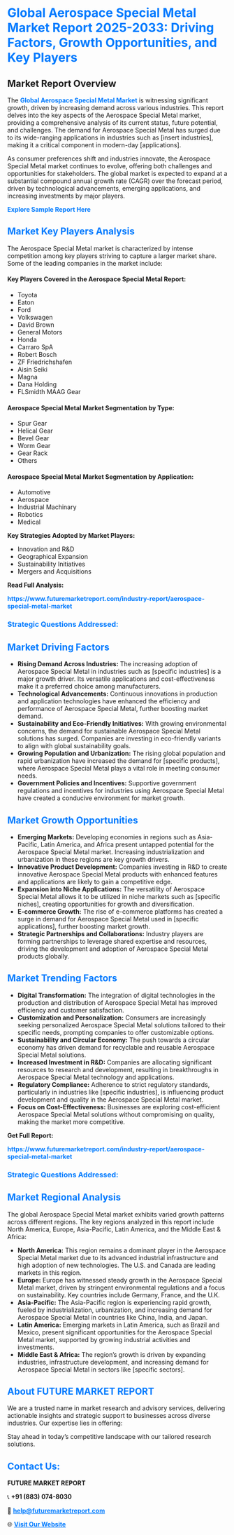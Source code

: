 <h1 style="color: #007BFF;">Global Aerospace Special Metal Market Report 2025-2033: Driving Factors, Growth Opportunities, and Key Players</h1>

<section id="overview">
<h2>Market Report Overview</h2>
<p>The <a href="https://www.futuremarketreport.com/industry-report/aerospace-special-metal-market" style="color: #007BFF; text-decoration: none;"><strong>Global Aerospace Special Metal Market</strong></a> is witnessing significant growth, driven by increasing demand across various industries. This report delves into the key aspects of the Aerospace Special Metal market, providing a comprehensive analysis of its current status, future potential, and challenges. The demand for Aerospace Special Metal has surged due to its wide-ranging applications in industries such as [insert industries], making it a critical component in modern-day [applications].</p>
<p>As consumer preferences shift and industries innovate, the Aerospace Special Metal market continues to evolve, offering both challenges and opportunities for stakeholders. The global market is expected to expand at a substantial compound annual growth rate (CAGR) over the forecast period, driven by technological advancements, emerging applications, and increasing investments by major players.</p>
</section>

<section id="overview">
<p><a href="https://www.futuremarketreport.com/request-sample/reportId=34937" style="color: #007BFF; text-decoration: none;"><strong>Explore Sample Report Here</strong></a></p>
</section>

<section id="key-players">
<h2 style="color: #007BFF;">Market Key Players Analysis</h2>
<p>The Aerospace Special Metal market is characterized by intense competition among key players striving to capture a larger market share. Some of the leading companies in the market include:</p>
<h4>Key Players Covered in the Aerospace Special Metal Report:</h4>
<ul><li>Toyota</li><li>Eaton</li><li>Ford</li><li>Volkswagen</li><li>David Brown</li><li>General Motors</li><li>Honda</li><li>Carraro SpA</li><li>Robert Bosch</li><li>ZF Friedrichshafen</li><li>Aisin Seiki</li><li>Magna</li><li>Dana Holding</li><li>FLSmidth MAAG Gear</li></ul>
<h4>Aerospace Special Metal Market Segmentation by Type:</h4>
<ul><li>Spur Gear</li><li>Helical Gear</li><li>Bevel Gear</li><li>Worm Gear</li><li>Gear Rack</li><li>Others</li></ul>

<h4>Aerospace Special Metal Market Segmentation by Application:</h4>
<ul><li>Automotive</li><li>Aerospace</li><li>Industrial Machinary</li><li>Robotics</li><li>Medical</li></ul>
<p><strong>Key Strategies Adopted by Market Players:</strong></p>
<ul>
<li>Innovation and R&D</li>
<li>Geographical Expansion</li>
<li>Sustainability Initiatives</li>
<li>Mergers and Acquisitions</li>
</ul>
</section>

<section>
<p><strong>Read Full Analysis: </strong></p><a href="https://www.futuremarketreport.com/industry-report/aerospace-special-metal-market" style="color: #007BFF; text-decoration: none;"><strong>https://www.futuremarketreport.com/industry-report/aerospace-special-metal-market</strong></a>
<h3 style="color: #007BFF;">Strategic Questions Addressed:</h3>
</section>

<section id="driving-factors">
<h2 style="color: #007BFF;">Market Driving Factors</h2>
<ul>
<li><strong>Rising Demand Across Industries:</strong> The increasing adoption of Aerospace Special Metal in industries such as [specific industries] is a major growth driver. Its versatile applications and cost-effectiveness make it a preferred choice among manufacturers.</li>
<li><strong>Technological Advancements:</strong> Continuous innovations in production and application technologies have enhanced the efficiency and performance of Aerospace Special Metal, further boosting market demand.</li>
<li><strong>Sustainability and Eco-Friendly Initiatives:</strong> With growing environmental concerns, the demand for sustainable Aerospace Special Metal solutions has surged. Companies are investing in eco-friendly variants to align with global sustainability goals.</li>
<li><strong>Growing Population and Urbanization:</strong> The rising global population and rapid urbanization have increased the demand for [specific products], where Aerospace Special Metal plays a vital role in meeting consumer needs.</li>
<li><strong>Government Policies and Incentives:</strong> Supportive government regulations and incentives for industries using Aerospace Special Metal have created a conducive environment for market growth.</li>
</ul>
</section>

<section id="growth-opportunities">
<h2 style="color: #007BFF;">Market Growth Opportunities</h2>
<ul>
<li><strong>Emerging Markets:</strong> Developing economies in regions such as Asia-Pacific, Latin America, and Africa present untapped potential for the Aerospace Special Metal market. Increasing industrialization and urbanization in these regions are key growth drivers.</li>
<li><strong>Innovative Product Development:</strong> Companies investing in R&D to create innovative Aerospace Special Metal products with enhanced features and applications are likely to gain a competitive edge.</li>
<li><strong>Expansion into Niche Applications:</strong> The versatility of Aerospace Special Metal allows it to be utilized in niche markets such as [specific niches], creating opportunities for growth and diversification.</li>
<li><strong>E-commerce Growth:</strong> The rise of e-commerce platforms has created a surge in demand for Aerospace Special Metal used in [specific applications], further boosting market growth.</li>
<li><strong>Strategic Partnerships and Collaborations:</strong> Industry players are forming partnerships to leverage shared expertise and resources, driving the development and adoption of Aerospace Special Metal products globally.</li>
</ul>
</section>

<section id="trending-factors">
<h2 style="color: #007BFF;">Market Trending Factors</h2>
<ul>
<li><strong>Digital Transformation:</strong> The integration of digital technologies in the production and distribution of Aerospace Special Metal has improved efficiency and customer satisfaction.</li>
<li><strong>Customization and Personalization:</strong> Consumers are increasingly seeking personalized Aerospace Special Metal solutions tailored to their specific needs, prompting companies to offer customizable options.</li>
<li><strong>Sustainability and Circular Economy:</strong> The push towards a circular economy has driven demand for recyclable and reusable Aerospace Special Metal solutions.</li>
<li><strong>Increased Investment in R&D:</strong> Companies are allocating significant resources to research and development, resulting in breakthroughs in Aerospace Special Metal technology and applications.</li>
<li><strong>Regulatory Compliance:</strong> Adherence to strict regulatory standards, particularly in industries like [specific industries], is influencing product development and quality in the Aerospace Special Metal market.</li>
<li><strong>Focus on Cost-Effectiveness:</strong> Businesses are exploring cost-efficient Aerospace Special Metal solutions without compromising on quality, making the market more competitive.</li>
</ul>
</section>

<section>
<p><strong>Get Full Report: </strong></p><a href="https://www.futuremarketreport.com/industry-report/aerospace-special-metal-market" style="color: #007BFF; text-decoration: none;"><strong>https://www.futuremarketreport.com/industry-report/aerospace-special-metal-market</strong></a>
<h3 style="color: #007BFF;">Strategic Questions Addressed:</h3>
</section>


<section id="regional-analysis">
<h2 style="color: #007BFF;">Market Regional Analysis</h2>
<p>The global Aerospace Special Metal market exhibits varied growth patterns across different regions. The key regions analyzed in this report include North America, Europe, Asia-Pacific, Latin America, and the Middle East & Africa:</p>
<ul>
<li><strong>North America:</strong> This region remains a dominant player in the Aerospace Special Metal market due to its advanced industrial infrastructure and high adoption of new technologies. The U.S. and Canada are leading markets in this region.</li>
<li><strong>Europe:</strong> Europe has witnessed steady growth in the Aerospace Special Metal market, driven by stringent environmental regulations and a focus on sustainability. Key countries include Germany, France, and the U.K.</li>
<li><strong>Asia-Pacific:</strong> The Asia-Pacific region is experiencing rapid growth, fueled by industrialization, urbanization, and increasing demand for Aerospace Special Metal in countries like China, India, and Japan.</li>
<li><strong>Latin America:</strong> Emerging markets in Latin America, such as Brazil and Mexico, present significant opportunities for the Aerospace Special Metal market, supported by growing industrial activities and investments.</li>
<li><strong>Middle East & Africa:</strong> The region’s growth is driven by expanding industries, infrastructure development, and increasing demand for Aerospace Special Metal in sectors like [specific sectors].</li>
</ul>
</section>

<footer>
<h2 style="color: #007BFF;">About FUTURE MARKET REPORT</h2>
<p>We are a trusted name in market research and advisory services, delivering actionable insights and strategic support to businesses across diverse industries. Our expertise lies in offering:</p>

<p>Stay ahead in today’s competitive landscape with our tailored research solutions.</p>

<h2 style="color: #007BFF;">Contact Us:</h2>
<p><strong>FUTURE MARKET REPORT</strong></p>
<p>📞 <strong>+91 (883) 074-8030</strong></p>
<p>📧 <strong><a href="mailto:help@futuremarketreport.com" style="color: #007BFF;">help@futuremarketreport.com</a></strong></p>
<p>🌐 <strong><a href="https://www.futuremarketreport.com/" style="color: #007BFF;">Visit Our Website</a></strong></p>
</footer>